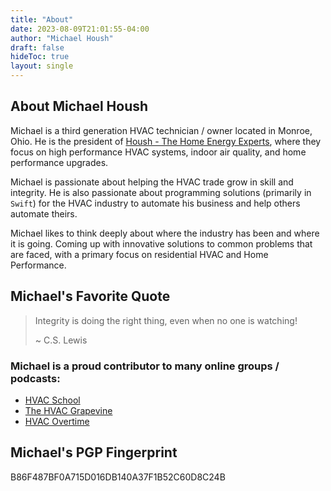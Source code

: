 ```yaml
---
title: "About"
date: 2023-08-09T21:01:55-04:00
author: "Michael Housh"
draft: false
hideToc: true
layout: single
---
```


## About Michael Housh

Michael is a third generation HVAC technician / owner located in Monroe, Ohio.
He is the president of [Housh - The Home Energy Experts](https://www.houshhomeenergy.com),
where they focus on high performance HVAC systems, indoor air quality, and home performance
upgrades.

Michael is passionate about helping the HVAC trade grow in skill and integrity.  He is also
passionate about programming solutions (primarily in `Swift`) for the HVAC industry to automate
his business and help others automate theirs.

Michael likes to think deeply about where the industry has been and where it is going.
Coming up with innovative solutions to common problems that are faced, with a primary
focus on residential HVAC and Home Performance.

## Michael's Favorite Quote

> Integrity is doing the right thing, even when no one is watching!
>
> ~ C.S. Lewis

### Michael is a proud contributor to many online groups / podcasts:

- [HVAC School](https://hvacrschool.com)
- [The HVAC Grapevine](https://www.youtube.com/@thehvacgrapevine5225)
- [HVAC Overtime](https://www.youtube.com/@HVACOvertime)

## Michael's PGP Fingerprint

B86F487BF0A715D016DB140A37F1B52C60D8C24B

